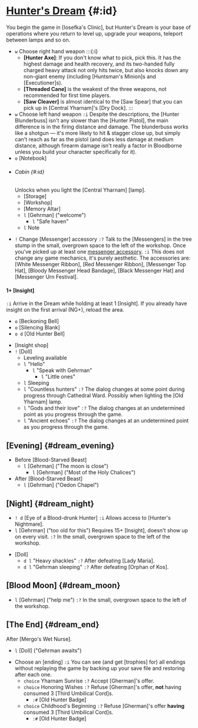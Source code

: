 # [Hunter's Dream](@) {#:id}
You begin the game in [Iosefka's Clinic], but Hunter's Dream is your base of operations where you return to level up, upgrade your weapons, teleport between lamps and so on.

+ `w` Choose right hand weapon
  :::{:i}
  * **[Hunter Axe]**: If you don't know what to pick, pick this. It has the highest damage and health recovery, and its two-handed fully charged heavy attack not only hits twice, but also knocks down any non-giant enemy (including [Huntsman's Minion]s and [Executioner]s).
  * **[Threaded Cane]** is the weakest of the three weapons, not recommended for first time players.
  * **[Saw Cleaver]** is almost identical to the [Saw Spear] that you can pick up in [Central Yharnam]'s [Dry Dock].
  :::
+ `w` Choose left hand weapon
  `:i` Despite the descriptions, the [Hunter Blunderbuss] isn't any slower than the [Hunter Pistol], the main difference is in the firing distance and damage. The blunderbuss works like a shotgun — it's more likely to hit & stagger close up, but simply can't reach as far as the pistol (and does less damage at medium distance, although firearm damage isn't really a factor in Bloodborne unless you build your character specifically for it).
+ `o` [Notebook]

- ###### Cabin {#:id}
  Unlocks when you light the [Central Yharnam] [lamp].
  - [Storage]
  - [Workshop]
  - [Memory Altar]
  + `l` [Gehrman] ("welcome")
    + `l` "Safe haven"
  + `l` Note
  
+ `!` Change [Messenger] accessory
  `:?` Talk to the [Messengers] in the tree stump in the small, overgrown space to the left of the workshop.
  Once you've picked up at least one [messenger accessory](Category:Messenger_Items).
  `:i` This does not change any game mechanics, it's purely aesthetic. The accessories are: [White Messenger Ribbon], [Red Messenger Ribbon], [Messenger Top Hat], [Bloody Messenger Head Bandage], [Black Messenger Hat] and [Messenger Urn Festival].
  
#### 1+ [Insight]
`:i` Arrive in the Dream while holding at least 1 [Insight]. If you already have insight on the first arrival (NG+), reload the area.

  + `o` [Beckoning Bell]
  + `o` [Silencing Blank]
  + `o d` [Old Hunter Bell]
  - [Insight shop]
  - `!` [Doll]
    - Leveling available
    + `l` "Hello"
      + `l` "Speak with Gehrman"
        + `l` "Little ones"
    + `l` Sleeping
    + `l` "Countless hunters"
      `:?` The dialog changes at some point during progress through Cathedral Ward. Possibly when lighting the [Old Yharnam] lamp.
    + `l` "Gods and their love"
      `:?` The dialog changes at an undetermined point as you progress through the game.
    + `l` "Ancient echoes"
      `:?` The dialog changes at an undetermined point as you progress through the game.
    

## [Evening] {#dream_evening}
  - Before [Blood-Starved Beast]
    + `l` [Gehrman] ("The moon is close")
      + `l` [Gehrman] ("Most of the Holy Chalices")
  - After [Blood-Starved Beast]
    + `l` [Gehrman] ("Oedon Chapel")

## [Night] {#dream_night}
  + `! d` [Eye of a Blood-drunk Hunter]
    `:i` Allows access to [Hunter's Nightmare].
  + `l` [Gehrman] ("too old for this")
    Requires 15+ [Insight], doesn't show up on every visit.
    `:?` In the small, overgrown space to the left of the workshop.
  - [Doll]
    + `d l` "Heavy shackles"
      `:?` After defeating [Lady Maria].
    + `d l` "Gehrman sleeping"
      `:?` After defeating [Orphan of Kos].

## [Blood Moon] {#dream_moon}
  + `l` [Gehrman] ("help me")
    `:?` In the small, overgrown space to the left of the workshop.
    
## [The End] {#dream_end}
  After [Mergo's Wet Nurse].
  + `l` [Doll] ("Gehrman awaits")
  - Choose an [ending]
    `:i` You can see (and get [trophies] for) all endings without replaying the game by backing up your save file and restoring after each one.
    + `choice` Yharnam Sunrise
      `:?` Accept [Gherman]'s offer.
    + `choice` Honoring Wishes
      `:?` Refuse [Gherman]'s offer, **not** having consumed 3 [Third Umbilical Cord]s.
      + `:#` [Old Hunter Badge]
    + `choice` Childhood's Beginning
      `:?` Refuse [Gherman]'s offer **having** consumed 3 [Third Umbilical Cord]s.
      + `:#` [Old Hunter Badge]    